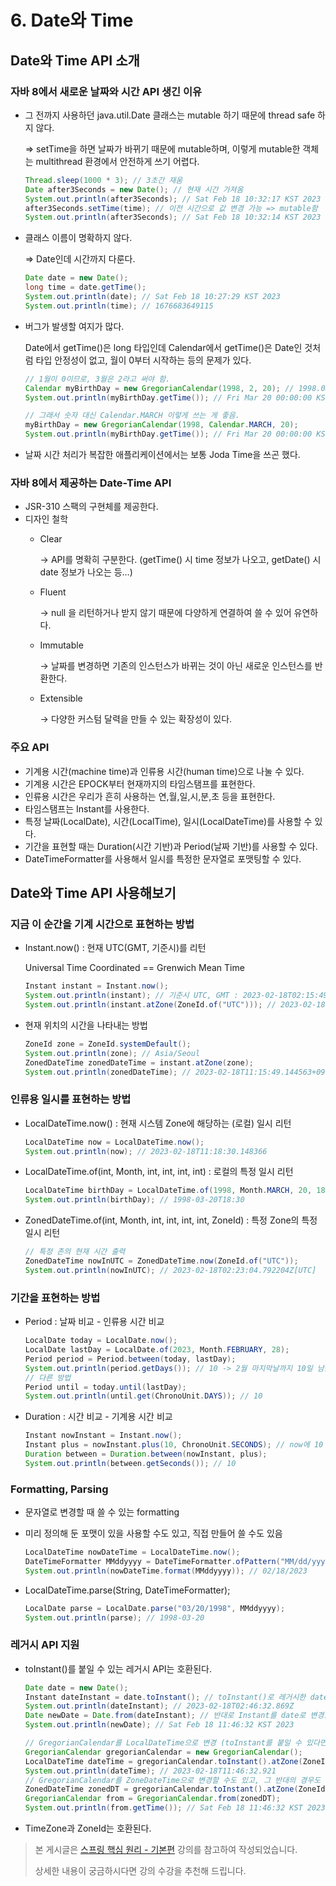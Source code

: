 # 6. Date와 Time

## Date와 Time API 소개

### 자바 8에서 새로운 날짜와 시간 API 생긴 이유

- 그 전까지 사용하던 java.util.Date 클래스는 mutable 하기 때문에 thread safe 하지 않다.

  ⇒ setTime을 하면 날짜가 바뀌기 때문에 mutable하며, 이렇게 mutable한 객체는 multithread 환경에서 안전하게 쓰기 어렵다.

    ```java
    Thread.sleep(1000 * 3); // 3초간 재움
    Date after3Seconds = new Date(); // 현재 시간 가져옴
    System.out.println(after3Seconds); // Sat Feb 18 10:32:17 KST 2023
    after3Seconds.setTime(time); // 이전 시간으로 값 변경 가능 => mutable함
    System.out.println(after3Seconds); // Sat Feb 18 10:32:14 KST 2023
    ```

- 클래스 이름이 명확하지 않다.

  ⇒ Date인데 시간까지 다룬다.

    ```java
    Date date = new Date();
    long time = date.getTime();
    System.out.println(date); // Sat Feb 18 10:27:29 KST 2023
    System.out.println(time); // 1676683649115
    ```

- 버그가 발생할 여지가 많다.

  Date에서 getTime()은 long 타입인데 Calendar에서 getTime()은 Date인 것처럼 타입 안정성이 없고, 월이 0부터 시작하는 등의 문제가 있다.

    ```java
    // 1월이 0이므로, 3월은 2라고 써야 함.
    Calendar myBirthDay = new GregorianCalendar(1998, 2, 20); // 1998.03.20
    System.out.println(myBirthDay.getTime()); // Fri Mar 20 00:00:00 KST 1998
    
    // 그래서 숫자 대신 Calendar.MARCH 이렇게 쓰는 게 좋음.
    myBirthDay = new GregorianCalendar(1998, Calendar.MARCH, 20);
    System.out.println(myBirthDay.getTime()); // Fri Mar 20 00:00:00 KST 1998
    ```

- 날짜 시간 처리가 복잡한 애플리케이션에서는 보통 Joda Time을 쓰곤 했다.

### 자바 8에서 제공하는 Date-Time API

- JSR-310 스팩의 구현체를 제공한다.
- 디자인 철학
    - Clear

      → API를 명확히 구분한다. (getTime() 시 time 정보가 나오고, getDate()  시 date 정보가 나오는 등…)

    - Fluent

      → null 을 리턴하거나 받지 않기 때문에 다양하게 연결하여 쓸 수 있어 유연하다.

    - Immutable

      → 날짜를 변경하면 기존의 인스턴스가 바뀌는 것이 아닌 새로운 인스턴스를 반환한다.

    - Extensible

      → 다양한 커스텀 달력을 만들 수 있는 확장성이 있다.


### 주요 API

- 기계용 시간(machine time)과 인류용 시간(human time)으로 나눌 수 있다.
- 기계용 시간은 EPOCK부터 현재까지의 타임스탬프를 표현한다.
- 인류용 시간은 우리가 흔히 사용하는 연,월,일,시,분,초 등을 표현한다.
- 타임스탬프는 Instant를 사용한다.
- 특정 날짜(LocalDate), 시간(LocalTime), 일시(LocalDateTime)를 사용할 수 있다.
- 기간을 표현할 때는 Duration(시간 기반)과 Period(날짜 기반)를 사용할 수 있다.
- DateTimeFormatter를 사용해서 일시를 특정한 문자열로 포맷팅할 수 있다.

## Date와 Time API 사용해보기

### 지금 이 순간을 기계 시간으로 표현하는 방법

- Instant.now() : 현재 UTC(GMT, 기준시)를 리턴

  Universal Time Coordinated == Grenwich Mean Time

    ```java
    Instant instant = Instant.now();
    System.out.println(instant); // 기준시 UTC, GMT : 2023-02-18T02:15:49.144563Z
    System.out.println(instant.atZone(ZoneId.of("UTC"))); // 2023-02-18T02:15:49.144563Z[UTC]
    ```

- 현재 위치의 시간을 나타내는 방법

    ```java
    ZoneId zone = ZoneId.systemDefault();
    System.out.println(zone); // Asia/Seoul
    ZonedDateTime zonedDateTime = instant.atZone(zone);
    System.out.println(zonedDateTime); // 2023-02-18T11:15:49.144563+09:00[Asia/Seoul]
    ```


### 인류용 일시를 표현하는 방법

- LocalDateTime.now() : 현재 시스템 Zone에 해당하는 (로컬) 일시 리턴

    ```java
    LocalDateTime now = LocalDateTime.now();
    System.out.println(now); // 2023-02-18T11:18:30.148366
    ```

- LocalDateTime.of(int, Month, int, int, int, int) : 로컬의 특정 일시 리턴

    ```java
    LocalDateTime birthDay = LocalDateTime.of(1998, Month.MARCH, 20, 18, 30, 0);
    System.out.println(birthDay); // 1998-03-20T18:30
    ```

- ZonedDateTime.of(int, Month, int, int, int, int, ZoneId) : 특정 Zone의 특정 일시 리턴

    ```java
    // 특정 존의 현재 시간 출력
    ZonedDateTime nowInUTC = ZonedDateTime.now(ZoneId.of("UTC"));
    System.out.println(nowInUTC); // 2023-02-18T02:23:04.792204Z[UTC]
    ```


### 기간을 표현하는 방법

- Period : 날짜 비교 - 인류용 시간 비교

    ```java
    LocalDate today = LocalDate.now();
    LocalDate lastDay = LocalDate.of(2023, Month.FEBRUARY, 28);
    Period period = Period.between(today, lastDay);
    System.out.println(period.getDays()); // 10 -> 2월 마지막날까지 10일 남음
    // 다른 방법
    Period until = today.until(lastDay);
    System.out.println(until.get(ChronoUnit.DAYS)); // 10
    ```

- Duration : 시간 비교 - 기계용 시간 비교

    ```java
    Instant nowInstant = Instant.now();
    Instant plus = nowInstant.plus(10, ChronoUnit.SECONDS); // now에 10 더함
    Duration between = Duration.between(nowInstant, plus);
    System.out.println(between.getSeconds()); // 10
    ```


### Formatting, Parsing

- 문자열로 변경할 때 쓸 수 있는 formatting
- 미리 정의해 둔 포맷이 있을 사용할 수도 있고, 직접 만들어 쓸 수도 있음

    ```java
    LocalDateTime nowDateTime = LocalDateTime.now();
    DateTimeFormatter MMddyyyy = DateTimeFormatter.ofPattern("MM/dd/yyyy"); // 커스텀 포맷
    System.out.println(nowDateTime.format(MMddyyyy)); // 02/18/2023
    ```

- LocalDateTime.parse(String, DateTimeFormatter);

    ```java
    LocalDate parse = LocalDate.parse("03/20/1998", MMddyyyy);
    System.out.println(parse); // 1998-03-20
    ```


### 레거시 API 지원

- toInstant()를 붙일 수 있는 레거시 API는 호환된다.

    ```java
    Date date = new Date();
    Instant dateInstant = date.toInstant(); // toInstant()로 레거시한 date를 Instant로 변경
    System.out.println(dateInstant); // 2023-02-18T02:46:32.869Z
    Date newDate = Date.from(dateInstant); // 반대로 Instant를 date로 변경할 수도 있음
    System.out.println(newDate); // Sat Feb 18 11:46:32 KST 2023
    
    // GregorianCalendar를 LocalDateTime으로 변경 (toInstant를 붙일 수 있다면 레거시를 다 변경 가능함!)
    GregorianCalendar gregorianCalendar = new GregorianCalendar();
    LocalDateTime dateTime = gregorianCalendar.toInstant().atZone(ZoneId.systemDefault()).toLocalDateTime();
    System.out.println(dateTime); // 2023-02-18T11:46:32.921
    // GregorianCalendar를 ZoneDateTime으로 변경할 수도 있고, 그 반대의 경우도 가능
    ZonedDateTime zonedDT = gregorianCalendar.toInstant().atZone(ZoneId.systemDefault());
    GregorianCalendar from = GregorianCalendar.from(zonedDT);
    System.out.println(from.getTime()); // Sat Feb 18 11:46:32 KST 2023
    ```

- TimeZone과 ZoneId는 호환된다.

> 본 게시글은 [스프링 핵심 원리 - 기본편](https://www.inflearn.com/course/the-java-java8) 강의를 참고하여 작성되었습니다.
>
>
> 상세한 내용이 궁금하시다면 강의 수강을 추천해 드립니다.
>